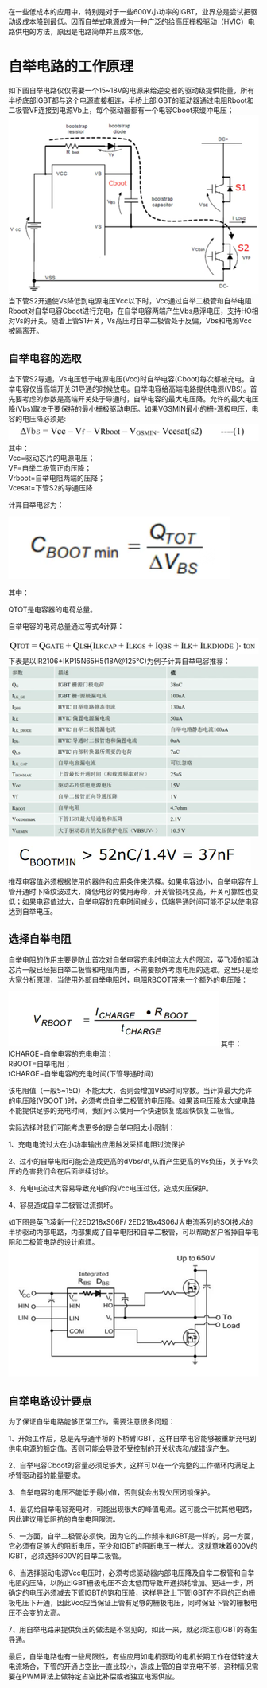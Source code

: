 
在一些低成本的应用中，特别是对于一些600V小功率的IGBT，业界总是尝试把驱动级成本降到最低。因而自举式电源成为一种广泛的给高压栅极驱动（HVIC）电路供电的方法，原因是电路简单并且成本低。

# 自举电路的工作原理

  
如下图自举电路仅仅需要一个15~18V的电源来给逆变器的驱动级提供能量，所有半桥底部IGBT都与这个电源直接相连，半桥上部IGBT的驱动器通过电阻Rboot和二极管VF连接到电源Vb上，每个驱动器都有一个电容Cboot来缓冲电压；
![](../readme.assets/Pasted%20image%2020241225091919.png)
当下管S2开通使Vs降低到电源电压Vcc以下时，Vcc通过自举二极管和自举电阻Rboot对自举电容Cboot进行充电，在自举电容两端产生Vbs悬浮电压，支持HO相对Vs的开关。随着上管S1开关，Vs高压时自举二极管处于反偏，Vbs和电源Vcc被隔离开。

##   **自举电容的选取**
当下管S2导通，Vs电压低于电源电压(Vcc)时自举电容(Cboot)每次都被充电。自举电容仅当高端开关S1导通的时候放电。自举电容给高端电路提供电源(VBS)。首先要考虑的参数是高端开关处于导通时，自举电容的最大电压降。允许的最大电压降(Vbs)取决于要保持的最小栅极驱动电压。如果VGSMIN最小的栅-源极电压，电容的电压降必须是:
![](../readme.assets/Pasted%20image%2020241225091938.png)
其中：  
Vcc=驱动芯片的电源电压；  
VF=自举二极管正向压降；  
Vrboot=自举电阻两端的压降；  
Vcesat=下管S2的导通压降  
  
计算自举电容为：

![](../readme.assets/Pasted%20image%2020241225091947.png)

其中：  
  
QTOT是电容器的电荷总量。  
  
自举电容的电荷总量通过等式4计算：

![](../readme.assets/Pasted%20image%2020241225091954.png)
下表是以IR2106+IKP15N65H5(18A@125°C)为例子计算自举电容推荐：
![](../readme.assets/Pasted%20image%2020241225092000.png)
![](../readme.assets/Pasted%20image%2020241225092005.png)
推荐电容值必须根据使用的器件和应用条件来选择。如果电容过小，自举电容在上管开通时下降纹波过大，降低电容的使用寿命，开关管损耗变高，开关可靠性也变低；如果电容值过大，自举电容的充电时间减少，低端导通时间可能不足以使电容达到自举电压。

##   **选择自举电阻**

自举电阻的作用主要是防止首次对自举电容充电时电流太大的限流，英飞凌的驱动芯片一般已经把自举二极管和电阻内置，不需要额外考虑电阻的选取。这里只是给大家分析原理，当使用外部自举电阻时，电阻RBOOT带来一个额外的电压降：

![](../readme.assets/Pasted%20image%2020241225092024.png)
其中：  
ICHARGE=自举电容的充电电流；  
RBOOT=自举电阻；  
tCHARGE=自举电容的充电时间(下管导通时间)  
  
该电阻值（一般5~15Ω）不能太大，否则会增加VBS时间常数。当计算最大允许的电压降(VBOOT )时，必须考虑自举二极管的电压降。如果该电压降太大或电路不能提供足够的充电时间，我们可以使用一个快速恢复或超快恢复二极管。  
  
实际选择时我们可能考虑更多的是自举电阻太小限制：  
  
1、充电电流过大在小功率输出应用触发采样电阻过流保护  
  
2、过小的自举电阻可能会造成更高的dVbs/dt,从而产生更高的Vs负压，关于Vs负压的危害我们会在后面继续讨论。  
  
3、充电电流过大容易导致充电阶段Vcc电压过低，造成欠压保护。  
  
4、容易造成自举二极管过流损坏。  
  
如下图是英飞凌新一代2ED218xS06F/ 2ED218x4S06J大电流系列的SOI技术的半桥驱动内部电路，内部集成了自举电阻和自举二极管，可以帮助客户省掉自举电阻和二极管电路的设计麻烦。
![](../readme.assets/Pasted%20image%2020241225092040.png)
## 自举电路设计要点

为了保证自举电路能够正常工作，需要注意很多问题：  
  
1、开始工作后，总是先导通半桥的下桥臂IGBT，这样自举电容能够被重新充电到供电电源的额定值。否则可能会导致不受控制的开关状态和/或错误产生。  
  
2、自举电容Cboot的容量必须足够大，这样可以在一个完整的工作循环内满足上桥臂驱动器的能量要求。  
  
3、自举电容的电压不能低于最小值，否则就会出现欠压闭锁保护。  
  
4、最初给自举电容充电时，可能出现很大的峰值电流。这可能会干扰其他电路，因此建议用低阻抗的自举电阻限流。  
  
5、一方面，自举二极管必须快，因为它的工作频率和IGBT是一样的，另一方面，它必须有足够大的阻断电压，至少和IGBT的阻断电压一样大。这就意味着600V的IGBT，必须选择600V的自举二极管。  
  
6、当选择驱动电源Vcc电压时，必须考虑驱动器内部电压降及自举二极管和自举电阻的压降，以防止IGBT栅极电压不会太低而导致开通损耗增加。更进一步，所确定的电压必须减去下管IGBT的饱和压降，这样导致上下管IGBT在不同的正向栅极电压下开通，因此Vcc应当保证上管有足够的栅极电压，同时保证下管的栅极电压不会变的太高。  
  
7、用自举电路来提供负压的做法是不常见的，如此一来，就必须注意IGBT的寄生导通。  
  
最后，自举电路也有一些局限性，有些应用如电机驱动的电机长期工作在低转速大电流场合，下管的开通占空比一直比较小，造成上管的自举充电不够，这种情况需要在PWM算法上做特定占空比补偿或者独立电源供应。









